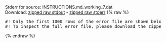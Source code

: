 Stderr for source:  INSTRUCTIONS.md_working_7.dat   
Download: [zipped raw stdout](INSTRUCTIONS.md_working_7.dat.plumed.stdout.txt.zip) - [zipped raw stderr](INSTRUCTIONS.md_working_7.dat.plumed.stderr.txt.zip) 
{% raw %}
<pre>
#! Only the first 1000 rows of the error file are shown below
#! To inspect the full error file, please download the zipped raw stderr file above
</pre>
{% endraw %}

